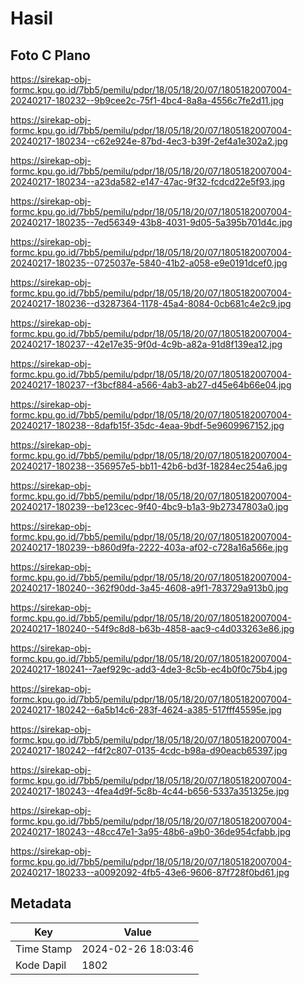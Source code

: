 # Hasil

## Foto C Plano

https://sirekap-obj-formc.kpu.go.id/7bb5/pemilu/pdpr/18/05/18/20/07/1805182007004-20240217-180232--9b9cee2c-75f1-4bc4-8a8a-4556c7fe2d11.jpg

https://sirekap-obj-formc.kpu.go.id/7bb5/pemilu/pdpr/18/05/18/20/07/1805182007004-20240217-180234--c62e924e-87bd-4ec3-b39f-2ef4a1e302a2.jpg

https://sirekap-obj-formc.kpu.go.id/7bb5/pemilu/pdpr/18/05/18/20/07/1805182007004-20240217-180234--a23da582-e147-47ac-9f32-fcdcd22e5f93.jpg

https://sirekap-obj-formc.kpu.go.id/7bb5/pemilu/pdpr/18/05/18/20/07/1805182007004-20240217-180235--7ed56349-43b8-4031-9d05-5a395b701d4c.jpg

https://sirekap-obj-formc.kpu.go.id/7bb5/pemilu/pdpr/18/05/18/20/07/1805182007004-20240217-180235--0725037e-5840-41b2-a058-e9e0191dcef0.jpg

https://sirekap-obj-formc.kpu.go.id/7bb5/pemilu/pdpr/18/05/18/20/07/1805182007004-20240217-180236--d3287364-1178-45a4-8084-0cb681c4e2c9.jpg

https://sirekap-obj-formc.kpu.go.id/7bb5/pemilu/pdpr/18/05/18/20/07/1805182007004-20240217-180237--42e17e35-9f0d-4c9b-a82a-91d8f139ea12.jpg

https://sirekap-obj-formc.kpu.go.id/7bb5/pemilu/pdpr/18/05/18/20/07/1805182007004-20240217-180237--f3bcf884-a566-4ab3-ab27-d45e64b66e04.jpg

https://sirekap-obj-formc.kpu.go.id/7bb5/pemilu/pdpr/18/05/18/20/07/1805182007004-20240217-180238--8dafb15f-35dc-4eaa-9bdf-5e9609967152.jpg

https://sirekap-obj-formc.kpu.go.id/7bb5/pemilu/pdpr/18/05/18/20/07/1805182007004-20240217-180238--356957e5-bb11-42b6-bd3f-18284ec254a6.jpg

https://sirekap-obj-formc.kpu.go.id/7bb5/pemilu/pdpr/18/05/18/20/07/1805182007004-20240217-180239--be123cec-9f40-4bc9-b1a3-9b27347803a0.jpg

https://sirekap-obj-formc.kpu.go.id/7bb5/pemilu/pdpr/18/05/18/20/07/1805182007004-20240217-180239--b860d9fa-2222-403a-af02-c728a16a566e.jpg

https://sirekap-obj-formc.kpu.go.id/7bb5/pemilu/pdpr/18/05/18/20/07/1805182007004-20240217-180240--362f90dd-3a45-4608-a9f1-783729a913b0.jpg

https://sirekap-obj-formc.kpu.go.id/7bb5/pemilu/pdpr/18/05/18/20/07/1805182007004-20240217-180240--54f9c8d8-b63b-4858-aac9-c4d033263e86.jpg

https://sirekap-obj-formc.kpu.go.id/7bb5/pemilu/pdpr/18/05/18/20/07/1805182007004-20240217-180241--7aef929c-add3-4de3-8c5b-ec4b0f0c75b4.jpg

https://sirekap-obj-formc.kpu.go.id/7bb5/pemilu/pdpr/18/05/18/20/07/1805182007004-20240217-180242--6a5b14c6-283f-4624-a385-517fff45595e.jpg

https://sirekap-obj-formc.kpu.go.id/7bb5/pemilu/pdpr/18/05/18/20/07/1805182007004-20240217-180242--f4f2c807-0135-4cdc-b98a-d90eacb65397.jpg

https://sirekap-obj-formc.kpu.go.id/7bb5/pemilu/pdpr/18/05/18/20/07/1805182007004-20240217-180243--4fea4d9f-5c8b-4c44-b656-5337a351325e.jpg

https://sirekap-obj-formc.kpu.go.id/7bb5/pemilu/pdpr/18/05/18/20/07/1805182007004-20240217-180243--48cc47e1-3a95-48b6-a9b0-36de954cfabb.jpg

https://sirekap-obj-formc.kpu.go.id/7bb5/pemilu/pdpr/18/05/18/20/07/1805182007004-20240217-180233--a0092092-4fb5-43e6-9606-87f728f0bd61.jpg


## Metadata

| Key        | Value               |
| ---------- | ------------------- |
| Time Stamp | 2024-02-26 18:03:46 |
| Kode Dapil | 1802                |



